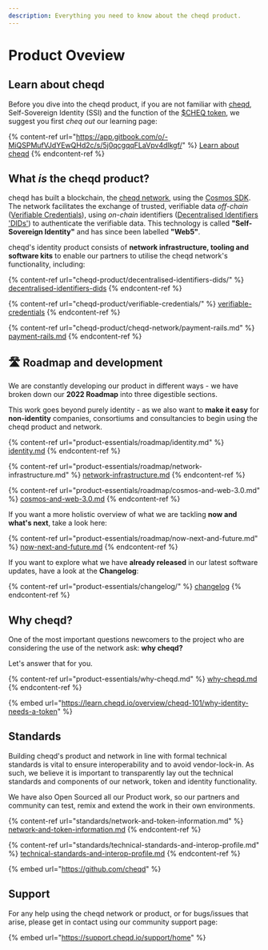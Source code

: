 ```yaml
---
description: Everything you need to know about the cheqd product.
---
```


# Product Oveview

## Learn about cheqd

Before you dive into the cheqd product, if you are not familiar with [cheqd](https://www.cheqd.io/), Self-Sovereign Identity (SSI) and the function of the [$CHEQ token](https://learn.cheqd.io/overview/introduction-to-usdcheq), we suggest you first _cheq out_ our learning page:

{% content-ref url="https://app.gitbook.com/o/-MiQSPMufVJdYEwQHd2c/s/5j0qcgqqFLaVpv4dlkgf/" %}
[Learn about cheqd](https://app.gitbook.com/o/-MiQSPMufVJdYEwQHd2c/s/5j0qcgqqFLaVpv4dlkgf/)
{% endcontent-ref %}



## What _is_ the cheqd product?

cheqd has built a blockchain, the [cheqd network](https://explorer.cheqd.io/), using the [Cosmos SDK](https://v1.cosmos.network/sdk). The network facilitates the exchange of trusted, verifiable data _off-chain_ ([Verifiable Credentials](https://www.w3.org/TR/vc-data-model/)), using _on-chain_ identifiers ([Decentralised Identifiers 'DIDs'](https://www.w3.org/TR/did-core/)) to authenticate the verifiable data. This technology is called **"Self-Sovereign Identity"** and has since been labelled **"Web5"**.

cheqd's identity product consists of **network infrastructure, tooling and software kits** to enable our partners to utilise the cheqd network's functionality, including:

{% content-ref url="cheqd-product/decentralised-identifiers-dids/" %}
[decentralised-identifiers-dids](cheqd-product/decentralised-identifiers-dids/)
{% endcontent-ref %}

{% content-ref url="cheqd-product/verifiable-credentials/" %}
[verifiable-credentials](cheqd-product/verifiable-credentials/)
{% endcontent-ref %}

{% content-ref url="cheqd-product/cheqd-network/payment-rails.md" %}
[payment-rails.md](cheqd-product/cheqd-network/payment-rails.md)
{% endcontent-ref %}



## :motorway: Roadmap and development

We are constantly developing our product in different ways - we have broken down our **2022 Roadmap** into three digestible sections.

This work goes beyond purely identity - as we also want to **make it easy** for **non-identity** companies, consortiums and consultancies to begin using the cheqd product and network.

{% content-ref url="product-essentials/roadmap/identity.md" %}
[identity.md](product-essentials/roadmap/identity.md)
{% endcontent-ref %}

{% content-ref url="product-essentials/roadmap/network-infrastructure.md" %}
[network-infrastructure.md](product-essentials/roadmap/network-infrastructure.md)
{% endcontent-ref %}

{% content-ref url="product-essentials/roadmap/cosmos-and-web-3.0.md" %}
[cosmos-and-web-3.0.md](product-essentials/roadmap/cosmos-and-web-3.0.md)
{% endcontent-ref %}

If you want a more holistic overview of what we are tackling **now and what's next**, take a look here:

{% content-ref url="product-essentials/roadmap/now-next-and-future.md" %}
[now-next-and-future.md](product-essentials/roadmap/now-next-and-future.md)
{% endcontent-ref %}

If you want to explore what we have **already released** in our latest software updates, have a look at the **Changelog**:

{% content-ref url="product-essentials/changelog/" %}
[changelog](product-essentials/changelog/)
{% endcontent-ref %}

## Why cheqd?

One of the most important questions newcomers to the project who are considering the use of the network ask: **why cheqd?**&#x20;

Let's answer that for you.

{% content-ref url="product-essentials/why-cheqd.md" %}
[why-cheqd.md](product-essentials/why-cheqd.md)
{% endcontent-ref %}

{% embed url="https://learn.cheqd.io/overview/cheqd-101/why-identity-needs-a-token" %}

## Standards

Building cheqd's product and network in line with formal technical standards is vital to ensure interoperability and to avoid vendor-lock-in. As such, we believe it is important to transparently lay out the technical standards and components of our network, token and identity functionality.&#x20;

We have also Open Sourced all our Product work, so our partners and community can test, remix and extend the work in their own environments.

{% content-ref url="standards/network-and-token-information.md" %}
[network-and-token-information.md](standards/network-and-token-information.md)
{% endcontent-ref %}

{% content-ref url="standards/technical-standards-and-interop-profile.md" %}
[technical-standards-and-interop-profile.md](standards/technical-standards-and-interop-profile.md)
{% endcontent-ref %}

{% embed url="https://github.com/cheqd" %}

###

## Support

For any help using the cheqd network or product, or for bugs/issues that arise, please get in contact using our community support page:

{% embed url="https://support.cheqd.io/support/home" %}
